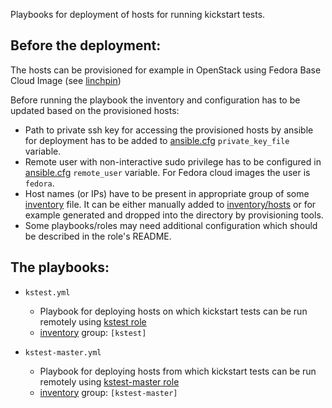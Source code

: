 Playbooks for deployment of hosts for running kickstart tests.

Before the deployment:
----------------------

The hosts can be provisioned for example in OpenStack using Fedora Base Cloud Image (see [linchpin](../linchpin))

Before running the playbook the inventory and configuration has to be updated based on the provisioned hosts:

* Path to private ssh key for accessing the provisioned hosts by ansible for deployment has to be added to [ansible.cfg](ansible.cfg) `private_key_file` variable.
* Remote user with non-interactive sudo privilege has to be configured in [ansible.cfg](ansible.cfg) `remote_user` variable. For Fedora cloud images the user is `fedora`.
* Host names (or IPs) have to be present in appropriate group of some [inventory](inventory) file. It can be either manually added to [inventory/hosts](inventory/hosts) or for example generated and dropped into the directory by provisioning tools.
* Some playbooks/roles may need additional configuration which should be described in the role's README.

The playbooks:
--------------

* `kstest.yml`

  * Playbook for deploying hosts on which kickstart tests can be run remotely using [kstest role](roles/kstest)
  * [inventory](inventory/hosts) group: `[kstest]`

* `kstest-master.yml`

  * Playbook for deploying hosts from which kickstart tests can be run remotely using [kstest-master role](roles/kstest-master)
  * [inventory](inventory/hosts) group: `[kstest-master]`


